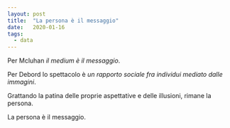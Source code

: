 ```yaml
---
layout: post
title:  "La persona è il messaggio"
date:   2020-01-16
tags:
  - data
---
```


Per Mcluhan *il medium è il messaggio*.

Per Debord lo spettacolo è *un rapporto sociale fra individui mediato dalle immagini*.

Grattando la patina delle proprie aspettative e delle illusioni, rimane la persona.

La persona è il messaggio.
